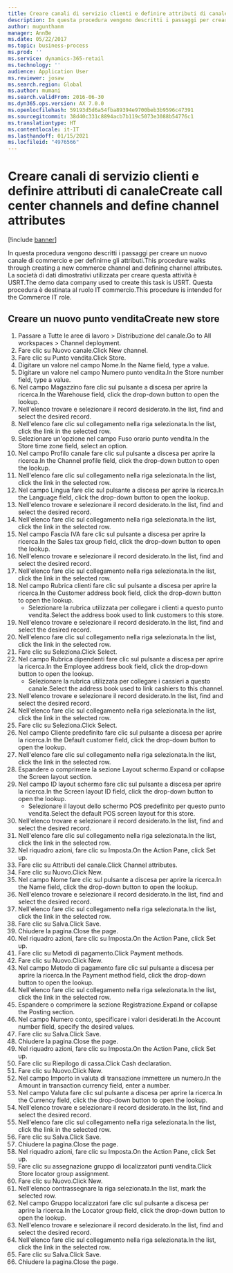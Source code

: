 ```yaml
---
title: Creare canali di servizio clienti e definire attributi di canale
description: In questa procedura vengono descritti i passaggi per creare un nuovo canale e per definirne gli attributi.
author: mugunthanm
manager: AnnBe
ms.date: 05/22/2017
ms.topic: business-process
ms.prod: ''
ms.service: dynamics-365-retail
ms.technology: ''
audience: Application User
ms.reviewer: josaw
ms.search.region: Global
ms.author: mumani
ms.search.validFrom: 2016-06-30
ms.dyn365.ops.version: AX 7.0.0
ms.openlocfilehash: 59193d5d6a54fba89394e9700beb3b9596c47391
ms.sourcegitcommit: 38d40c331c8894acb7b119c5073e3088b54776c1
ms.translationtype: HT
ms.contentlocale: it-IT
ms.lasthandoff: 01/15/2021
ms.locfileid: "4976566"
---
```

# <a name="create-call-center-channels-and-define-channel-attributes"></a><span data-ttu-id="1bacf-103">Creare canali di servizio clienti e definire attributi di canale</span><span class="sxs-lookup"><span data-stu-id="1bacf-103">Create call center channels and define channel attributes</span></span>

[!include [banner](../includes/banner.md)]

<span data-ttu-id="1bacf-104">In questa procedura vengono descritti i passaggi per creare un nuovo canale di commercio e per definirne gli attributi.</span><span class="sxs-lookup"><span data-stu-id="1bacf-104">This procedure walks through creating a new commerce channel and defining channel attributes.</span></span> <span data-ttu-id="1bacf-105">La società di dati dimostrativi utilizzata per creare questa attività è USRT.</span><span class="sxs-lookup"><span data-stu-id="1bacf-105">The demo data company used to create this task is USRT.</span></span> <span data-ttu-id="1bacf-106">Questa procedura è destinata al ruolo IT commercio.</span><span class="sxs-lookup"><span data-stu-id="1bacf-106">This procedure is intended for the Commerce IT role.</span></span>


## <a name="create-new-store"></a><span data-ttu-id="1bacf-107">Creare un nuovo punto vendita</span><span class="sxs-lookup"><span data-stu-id="1bacf-107">Create new store</span></span>
1. <span data-ttu-id="1bacf-108">Passare a Tutte le aree di lavoro > Distribuzione del canale.</span><span class="sxs-lookup"><span data-stu-id="1bacf-108">Go to All workspaces > Channel deployment.</span></span>
2. <span data-ttu-id="1bacf-109">Fare clic su Nuovo canale.</span><span class="sxs-lookup"><span data-stu-id="1bacf-109">Click New channel.</span></span>
3. <span data-ttu-id="1bacf-110">Fare clic su Punto vendita.</span><span class="sxs-lookup"><span data-stu-id="1bacf-110">Click Store.</span></span>
4. <span data-ttu-id="1bacf-111">Digitare un valore nel campo Nome.</span><span class="sxs-lookup"><span data-stu-id="1bacf-111">In the Name field, type a value.</span></span>
5. <span data-ttu-id="1bacf-112">Digitare un valore nel campo Numero punto vendita.</span><span class="sxs-lookup"><span data-stu-id="1bacf-112">In the Store number field, type a value.</span></span>
6. <span data-ttu-id="1bacf-113">Nel campo Magazzino fare clic sul pulsante a discesa per aprire la ricerca.</span><span class="sxs-lookup"><span data-stu-id="1bacf-113">In the Warehouse field, click the drop-down button to open the lookup.</span></span>
7. <span data-ttu-id="1bacf-114">Nell'elenco trovare e selezionare il record desiderato.</span><span class="sxs-lookup"><span data-stu-id="1bacf-114">In the list, find and select the desired record.</span></span>
8. <span data-ttu-id="1bacf-115">Nell'elenco fare clic sul collegamento nella riga selezionata.</span><span class="sxs-lookup"><span data-stu-id="1bacf-115">In the list, click the link in the selected row.</span></span>
9. <span data-ttu-id="1bacf-116">Selezionare un'opzione nel campo Fuso orario punto vendita.</span><span class="sxs-lookup"><span data-stu-id="1bacf-116">In the Store time zone field, select an option.</span></span>
10. <span data-ttu-id="1bacf-117">Nel campo Profilo canale fare clic sul pulsante a discesa per aprire la ricerca.</span><span class="sxs-lookup"><span data-stu-id="1bacf-117">In the Channel profile field, click the drop-down button to open the lookup.</span></span>
11. <span data-ttu-id="1bacf-118">Nell'elenco fare clic sul collegamento nella riga selezionata.</span><span class="sxs-lookup"><span data-stu-id="1bacf-118">In the list, click the link in the selected row.</span></span>
12. <span data-ttu-id="1bacf-119">Nel campo Lingua fare clic sul pulsante a discesa per aprire la ricerca.</span><span class="sxs-lookup"><span data-stu-id="1bacf-119">In the Language field, click the drop-down button to open the lookup.</span></span>
13. <span data-ttu-id="1bacf-120">Nell'elenco trovare e selezionare il record desiderato.</span><span class="sxs-lookup"><span data-stu-id="1bacf-120">In the list, find and select the desired record.</span></span>
14. <span data-ttu-id="1bacf-121">Nell'elenco fare clic sul collegamento nella riga selezionata.</span><span class="sxs-lookup"><span data-stu-id="1bacf-121">In the list, click the link in the selected row.</span></span>
15. <span data-ttu-id="1bacf-122">Nel campo Fascia IVA fare clic sul pulsante a discesa per aprire la ricerca.</span><span class="sxs-lookup"><span data-stu-id="1bacf-122">In the Sales tax group field, click the drop-down button to open the lookup.</span></span>
16. <span data-ttu-id="1bacf-123">Nell'elenco trovare e selezionare il record desiderato.</span><span class="sxs-lookup"><span data-stu-id="1bacf-123">In the list, find and select the desired record.</span></span>
17. <span data-ttu-id="1bacf-124">Nell'elenco fare clic sul collegamento nella riga selezionata.</span><span class="sxs-lookup"><span data-stu-id="1bacf-124">In the list, click the link in the selected row.</span></span>
18. <span data-ttu-id="1bacf-125">Nel campo Rubrica clienti fare clic sul pulsante a discesa per aprire la ricerca.</span><span class="sxs-lookup"><span data-stu-id="1bacf-125">In the Customer address book field, click the drop-down button to open the lookup.</span></span>
    * <span data-ttu-id="1bacf-126">Selezionare la rubrica utilizzata per collegare i clienti a questo punto vendita.</span><span class="sxs-lookup"><span data-stu-id="1bacf-126">Select the address book used to link customers to this store.</span></span>  
19. <span data-ttu-id="1bacf-127">Nell'elenco trovare e selezionare il record desiderato.</span><span class="sxs-lookup"><span data-stu-id="1bacf-127">In the list, find and select the desired record.</span></span>
20. <span data-ttu-id="1bacf-128">Nell'elenco fare clic sul collegamento nella riga selezionata.</span><span class="sxs-lookup"><span data-stu-id="1bacf-128">In the list, click the link in the selected row.</span></span>
21. <span data-ttu-id="1bacf-129">Fare clic su Seleziona.</span><span class="sxs-lookup"><span data-stu-id="1bacf-129">Click Select.</span></span>
22. <span data-ttu-id="1bacf-130">Nel campo Rubrica dipendenti fare clic sul pulsante a discesa per aprire la ricerca.</span><span class="sxs-lookup"><span data-stu-id="1bacf-130">In the Employee address book field, click the drop-down button to open the lookup.</span></span>
    * <span data-ttu-id="1bacf-131">Selezionare la rubrica utilizzata per collegare i cassieri a questo canale.</span><span class="sxs-lookup"><span data-stu-id="1bacf-131">Select the address book used to link cashiers to this channel.</span></span>  
23. <span data-ttu-id="1bacf-132">Nell'elenco trovare e selezionare il record desiderato.</span><span class="sxs-lookup"><span data-stu-id="1bacf-132">In the list, find and select the desired record.</span></span>
24. <span data-ttu-id="1bacf-133">Nell'elenco fare clic sul collegamento nella riga selezionata.</span><span class="sxs-lookup"><span data-stu-id="1bacf-133">In the list, click the link in the selected row.</span></span>
25. <span data-ttu-id="1bacf-134">Fare clic su Seleziona.</span><span class="sxs-lookup"><span data-stu-id="1bacf-134">Click Select.</span></span>
26. <span data-ttu-id="1bacf-135">Nel campo Cliente predefinito fare clic sul pulsante a discesa per aprire la ricerca.</span><span class="sxs-lookup"><span data-stu-id="1bacf-135">In the Default customer field, click the drop-down button to open the lookup.</span></span>
27. <span data-ttu-id="1bacf-136">Nell'elenco fare clic sul collegamento nella riga selezionata.</span><span class="sxs-lookup"><span data-stu-id="1bacf-136">In the list, click the link in the selected row.</span></span>
28. <span data-ttu-id="1bacf-137">Espandere o comprimere la sezione Layout schermo.</span><span class="sxs-lookup"><span data-stu-id="1bacf-137">Expand or collapse the Screen layout section.</span></span>
29. <span data-ttu-id="1bacf-138">Nel campo ID layout schermo fare clic sul pulsante a discesa per aprire la ricerca.</span><span class="sxs-lookup"><span data-stu-id="1bacf-138">In the Screen layout ID field, click the drop-down button to open the lookup.</span></span>
    * <span data-ttu-id="1bacf-139">Selezionare il layout dello schermo POS predefinito per questo punto vendita.</span><span class="sxs-lookup"><span data-stu-id="1bacf-139">Select the default POS screen layout for this store.</span></span>  
30. <span data-ttu-id="1bacf-140">Nell'elenco trovare e selezionare il record desiderato.</span><span class="sxs-lookup"><span data-stu-id="1bacf-140">In the list, find and select the desired record.</span></span>
31. <span data-ttu-id="1bacf-141">Nell'elenco fare clic sul collegamento nella riga selezionata.</span><span class="sxs-lookup"><span data-stu-id="1bacf-141">In the list, click the link in the selected row.</span></span>
32. <span data-ttu-id="1bacf-142">Nel riquadro azioni, fare clic su Imposta.</span><span class="sxs-lookup"><span data-stu-id="1bacf-142">On the Action Pane, click Set up.</span></span>
33. <span data-ttu-id="1bacf-143">Fare clic su Attributi del canale.</span><span class="sxs-lookup"><span data-stu-id="1bacf-143">Click Channel attributes.</span></span>
34. <span data-ttu-id="1bacf-144">Fare clic su Nuovo.</span><span class="sxs-lookup"><span data-stu-id="1bacf-144">Click New.</span></span>
35. <span data-ttu-id="1bacf-145">Nel campo Nome fare clic sul pulsante a discesa per aprire la ricerca.</span><span class="sxs-lookup"><span data-stu-id="1bacf-145">In the Name field, click the drop-down button to open the lookup.</span></span>
36. <span data-ttu-id="1bacf-146">Nell'elenco trovare e selezionare il record desiderato.</span><span class="sxs-lookup"><span data-stu-id="1bacf-146">In the list, find and select the desired record.</span></span>
37. <span data-ttu-id="1bacf-147">Nell'elenco fare clic sul collegamento nella riga selezionata.</span><span class="sxs-lookup"><span data-stu-id="1bacf-147">In the list, click the link in the selected row.</span></span>
38. <span data-ttu-id="1bacf-148">Fare clic su Salva.</span><span class="sxs-lookup"><span data-stu-id="1bacf-148">Click Save.</span></span>
39. <span data-ttu-id="1bacf-149">Chiudere la pagina.</span><span class="sxs-lookup"><span data-stu-id="1bacf-149">Close the page.</span></span>
40. <span data-ttu-id="1bacf-150">Nel riquadro azioni, fare clic su Imposta.</span><span class="sxs-lookup"><span data-stu-id="1bacf-150">On the Action Pane, click Set up.</span></span>
41. <span data-ttu-id="1bacf-151">Fare clic su Metodi di pagamento.</span><span class="sxs-lookup"><span data-stu-id="1bacf-151">Click Payment methods.</span></span>
42. <span data-ttu-id="1bacf-152">Fare clic su Nuovo.</span><span class="sxs-lookup"><span data-stu-id="1bacf-152">Click New.</span></span>
43. <span data-ttu-id="1bacf-153">Nel campo Metodo di pagamento fare clic sul pulsante a discesa per aprire la ricerca.</span><span class="sxs-lookup"><span data-stu-id="1bacf-153">In the Payment method field, click the drop-down button to open the lookup.</span></span>
44. <span data-ttu-id="1bacf-154">Nell'elenco fare clic sul collegamento nella riga selezionata.</span><span class="sxs-lookup"><span data-stu-id="1bacf-154">In the list, click the link in the selected row.</span></span>
45. <span data-ttu-id="1bacf-155">Espandere o comprimere la sezione Registrazione.</span><span class="sxs-lookup"><span data-stu-id="1bacf-155">Expand or collapse the Posting section.</span></span>
46. <span data-ttu-id="1bacf-156">Nel campo Numero conto, specificare i valori desiderati.</span><span class="sxs-lookup"><span data-stu-id="1bacf-156">In the Account number field, specify the desired values.</span></span>
47. <span data-ttu-id="1bacf-157">Fare clic su Salva.</span><span class="sxs-lookup"><span data-stu-id="1bacf-157">Click Save.</span></span>
48. <span data-ttu-id="1bacf-158">Chiudere la pagina.</span><span class="sxs-lookup"><span data-stu-id="1bacf-158">Close the page.</span></span>
49. <span data-ttu-id="1bacf-159">Nel riquadro azioni, fare clic su Imposta.</span><span class="sxs-lookup"><span data-stu-id="1bacf-159">On the Action Pane, click Set up.</span></span>
50. <span data-ttu-id="1bacf-160">Fare clic su Riepilogo di cassa.</span><span class="sxs-lookup"><span data-stu-id="1bacf-160">Click Cash declaration.</span></span>
51. <span data-ttu-id="1bacf-161">Fare clic su Nuovo.</span><span class="sxs-lookup"><span data-stu-id="1bacf-161">Click New.</span></span>
52. <span data-ttu-id="1bacf-162">Nel campo Importo in valuta di transazione immettere un numero.</span><span class="sxs-lookup"><span data-stu-id="1bacf-162">In the Amount in transaction currency field, enter a number.</span></span>
53. <span data-ttu-id="1bacf-163">Nel campo Valuta fare clic sul pulsante a discesa per aprire la ricerca.</span><span class="sxs-lookup"><span data-stu-id="1bacf-163">In the Currency field, click the drop-down button to open the lookup.</span></span>
54. <span data-ttu-id="1bacf-164">Nell'elenco trovare e selezionare il record desiderato.</span><span class="sxs-lookup"><span data-stu-id="1bacf-164">In the list, find and select the desired record.</span></span>
55. <span data-ttu-id="1bacf-165">Nell'elenco fare clic sul collegamento nella riga selezionata.</span><span class="sxs-lookup"><span data-stu-id="1bacf-165">In the list, click the link in the selected row.</span></span>
56. <span data-ttu-id="1bacf-166">Fare clic su Salva.</span><span class="sxs-lookup"><span data-stu-id="1bacf-166">Click Save.</span></span>
57. <span data-ttu-id="1bacf-167">Chiudere la pagina.</span><span class="sxs-lookup"><span data-stu-id="1bacf-167">Close the page.</span></span>
58. <span data-ttu-id="1bacf-168">Nel riquadro azioni, fare clic su Imposta.</span><span class="sxs-lookup"><span data-stu-id="1bacf-168">On the Action Pane, click Set up.</span></span>
59. <span data-ttu-id="1bacf-169">Fare clic su assegnazione gruppo di localizzatori punti vendita.</span><span class="sxs-lookup"><span data-stu-id="1bacf-169">Click Store locator group assignment.</span></span>
60. <span data-ttu-id="1bacf-170">Fare clic su Nuovo.</span><span class="sxs-lookup"><span data-stu-id="1bacf-170">Click New.</span></span>
61. <span data-ttu-id="1bacf-171">Nell'elenco contrassegnare la riga selezionata.</span><span class="sxs-lookup"><span data-stu-id="1bacf-171">In the list, mark the selected row.</span></span>
62. <span data-ttu-id="1bacf-172">Nel campo Gruppo localizzatori fare clic sul pulsante a discesa per aprire la ricerca.</span><span class="sxs-lookup"><span data-stu-id="1bacf-172">In the Locator group field, click the drop-down button to open the lookup.</span></span>
63. <span data-ttu-id="1bacf-173">Nell'elenco trovare e selezionare il record desiderato.</span><span class="sxs-lookup"><span data-stu-id="1bacf-173">In the list, find and select the desired record.</span></span>
64. <span data-ttu-id="1bacf-174">Nell'elenco fare clic sul collegamento nella riga selezionata.</span><span class="sxs-lookup"><span data-stu-id="1bacf-174">In the list, click the link in the selected row.</span></span>
65. <span data-ttu-id="1bacf-175">Fare clic su Salva.</span><span class="sxs-lookup"><span data-stu-id="1bacf-175">Click Save.</span></span>
66. <span data-ttu-id="1bacf-176">Chiudere la pagina.</span><span class="sxs-lookup"><span data-stu-id="1bacf-176">Close the page.</span></span>


